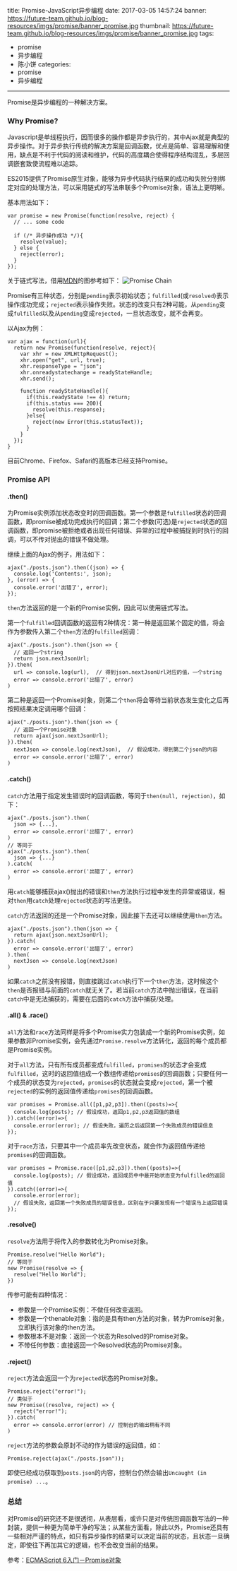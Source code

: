 title: Promise-JavaScript异步编程
date: 2017-03-05 14:57:24
banner: https://future-team.github.io/blog-resources/imgs/promise/banner_promise.jpg
thumbnail: https://future-team.github.io/blog-resources/imgs/promise/banner_promise.jpg
tags:
- promise
- 异步编程
- 陈小饼
categories:
- promise
- 异步编程
---

Promise是异步编程的一种解决方案。

### Why Promise?
Javascript是单线程执行，因而很多的操作都是异步执行的，其中Ajax就是典型的异步操作。对于异步执行传统的解决方案是回调函数，优点是简单、容易理解和使用，缺点是不利于代码的阅读和维护，代码的高度耦合使得程序结构混乱，多层回调嵌套致使流程难以追踪。

ES2015提供了Promise原生对象，能够为异步代码执行结果的成功和失败分别绑定对应的处理方法，可以采用链式的写法串联多个Promise对象，语法上更明晰。

基本用法如下：
```code
var promise = new Promise(function(resolve, reject) {
  // ... some code

  if (/* 异步操作成功 */){
    resolve(value);
  } else {
    reject(error);
  }
});
```

关于链式写法，借用[MDN](https://developer.mozilla.org/zh-CN/docs/Web/JavaScript/Reference/Global_Objects/Promise)的图参考如下：
![Promise Chain](https://future-team.github.io/blog-resources/imgs/promise/promise_chain.png)

Promise有三种状态，分别是`pending`表示初始状态；`fulfilled`(或`resolved`)表示操作成功完成；`rejected`表示操作失败。状态的改变只有2种可能，从`pending`变成`fulfilled`以及从`pending`变成`rejected`，一旦状态改变，就不会再变。

<!-- more -->

以Ajax为例：
```code
var ajax = function(url){
  return new Promise(function(resolve, reject){
    var xhr = new XMLHttpRequest();
    xhr.open("get", url, true);
    xhr.responseType = "json";
    xhr.onreadystatechange = readyStateHandle;
    xhr.send();

    function readyStateHandle(){
      if(this.readyState !== 4) return;
      if(this.status === 200){
        resolve(this.response);
      }else{
        reject(new Error(this.statusText));
      }
    }
  });
}
```

目前Chrome、Firefox、Safari的高版本已经支持Promise。

### Promise API
#### .then()
为Promise实例添加状态改变时的回调函数。第一个参数是`fulfilled`状态的回调函数，即promise被成功完成执行的回调；第二个参数(可选)是`rejected`状态的回调函数，即promise被拒绝或者出现任何错误、异常的过程中被捕捉到时执行的回调，可以不传对抛出的错误不做处理。

继续上面的Ajax的例子，用法如下：
```code
ajax("./posts.json").then((json) => {
  console.log('Contents:', json);
}, (error) => {
  console.error('出错了', error);
});
```

`then`方法返回的是一个新的Promise实例，因此可以使用链式写法。

第一个`fulfilled`回调函数的返回有2种情况：第一种是返回某个固定的值，将会作为参数传入第二个`then`方法的`fulfilled`回调：
```code
ajax("./posts.json").then(json => {
  // 返回一个string
  return json.nextJsonUrl;
}).then(
  url => console.log(url),  // 得到json.nextJsonUrl对应的值，一个string
  error => console.error('出错了', error)
)
```

第二种是返回一个Promise对象，则第二个`then`将会等待当前状态发生变化之后再按照结果决定调用哪个回调：
```code
ajax("./posts.json").then(json => {
  // 返回一个Promise对象
  return ajax(json.nextJsonUrl);
}).then(
  nextJson => console.log(nextJson),  // 假设成功，得到第二个json的内容
  error => console.error('出错了', error)
)
```

#### .catch()
`catch`方法用于指定发生错误时的回调函数，等同于`then(null, rejection)`，如下：
```code
ajax("./posts.json").then(
  json => {...}, 
  error => console.error('出错了', error)
)
// 等同于
ajax("./posts.json").then(
  json => {...}
).catch(
  error => console.error('出错了', error)
)
```
用`catch`能够捕获ajax()抛出的错误和`then`方法执行过程中发生的异常或错误，相对`then`用`catch`处理`rejected`状态的写法更佳。

`catch`方法返回的还是一个Promise对象，因此接下去还可以继续使用`then`方法。
```code
ajax("./posts.json").then(json => {
  return ajax(json.nextJsonUrl);
}).catch(
  error => console.error('出错了', error)
).then(
  nextJson => console.log(nextJson)
)
```
如果`catch`之前没有报错，则直接跳过`catch`执行下一个`then`方法，这时候这个`then`是否报错与前面的`catch`就无关了。若当前`catch`方法中抛出错误，在当前`catch`中是无法捕获的，需要在后面的`catch`方法中捕获/处理。

#### .all() & .race()
`all`方法和`race`方法同样是将多个Promise实力包装成一个新的Promise实例，如果参数非Promise实例，会先通过`Promise.resolve`方法转化，返回的每个成员都是Promise实例。

对于`all`方法，只有所有成员都变成`fulfilled`，`promises`的状态才会变成`fulfilled`，这时的返回值组成一个数组传递给`promises`的回调函数；只要任何一个成员的状态变为`rejected`，`promises`的状态就会变成`rejected`，第一个被`rejected`的实例的返回值传递给`promises`的回调函数。
```code
var promises = Promise.all([p1,p2,p3]).then((posts)=>{
  console.log(posts); // 假设成功，返回p1,p2,p3返回值的数组
}).catch((error)=>{
  console.error(error); // 假设失败，遍历之后返回第一个失败成员的错误信息
});
```

对于`race`方法，只要其中一个成员率先改变状态，就会作为返回值传递给`promises`的回调函数。
```code
var promises = Promise.race([p1,p2,p3]).then((posts)=>{
  console.log(posts); // 假设成功，返回成员中中最开始状态变为fulfilled的返回值
}).catch((error)=>{
  console.error(error); 
  // 假设失败，返回第一个失败成员的错误信息，区别在于只要发现有一个错误马上返回错误
});
```

#### .resolve()
`resolve`方法用于将传入的参数转化为Promise对象。
```code
Promise.resolve("Hello World");
// 等同于
new Promise(resolve => {
  resolve("Hello World");
})
```

传参可能有四种情况：
- 参数是一个Promise实例：不做任何改变返回。
- 参数是一个thenable对象：指的是具有then方法的对象，转为Promise对象，立即执行该对象的then方法。
- 参数根本不是对象：返回一个状态为Resolved的Promise对象。
- 不带任何参数：直接返回一个Resolved状态的Promise对象。

#### .reject()
`reject`方法会返回一个为`rejected`状态的Promise对象。
```code
Promise.reject("error!");
// 类似于
new Promise((resolve, reject) => {
  reject("error!");
}).catch(
  error => console.error(error) // 控制台的输出稍有不同
)
```

`reject`方法的参数会原封不动的作为错误的返回值，如：
```code
Promise.reject(ajax("./posts.json"));
```
即使已经成功获取到`posts.json`的内容，控制台仍然会输出`Uncaught (in promise) ...`。

### 总结
对Promise的研究还不是很透彻，从表层看，或许只是对传统回调函数写法的一种封装，提供一种更为简单干净的写法；从某些方面看，除此以外，Promise还具有一些相对严谨的特点，如只有异步操作的结果可以决定当前的状态，且状态一旦确定，即使往下再加其它的逻辑，也不会改变当前的结果。


参考：[ECMAScript 6入门－Promise对象](http://es6.ruanyifeng.com/#docs/promise)
